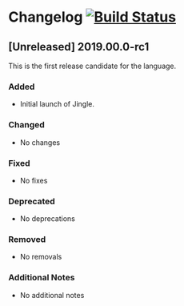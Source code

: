# Changelog [![Build Status](https://travis-ci.com/jingle-lang/jingle.svg?branch=master)](https://travis-ci.com/jingle-lang/jingle)

 
## [Unreleased] 2019.00.0-rc1
 
This is the first release candidate for the language.
 
### Added
- Initial launch of Jingle.
 ### Changed
 - No changes
### Fixed
 - No fixes
### Deprecated
 - No deprecations
### Removed 
 - No removals
### Additional Notes
 - No additional notes
